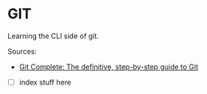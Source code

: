 # GIT 

Learning the CLI side of git.

Sources:
- [Git Complete: The definitive, step-by-step guide to Git](https://www.udemy.com/git-complete)

- [ ] index stuff here
